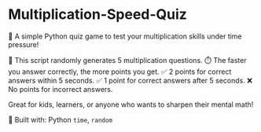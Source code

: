 # Multiplication-Speed-Quiz
🎯 A simple Python quiz game to test your multiplication skills under time pressure!

🧠 This script randomly generates 5 multiplication questions.
⏱️ The faster you answer correctly, the more points you get.
✅ 2 points for correct answers within 5 seconds.
✅ 1 point for correct answers after 5 seconds.
❌ No points for incorrect answers.

Great for kids, learners, or anyone who wants to sharpen their mental math!

🔧 Built with: Python `time`, `random`

